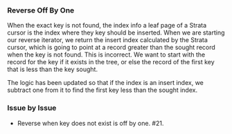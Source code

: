 ### Reverse Off By One

When the exact key is not found, the index info a leaf page of a Strata cursor
is the index where they key should be inserted. When we are starting our reverse
iterator, we return the insert index calculated by the Strata cursor, which is
going to point at a record greater than the sought record when the key is not
found. This is incorrect. We want to start with the record for the key if it
exists in the tree, or else the record of the first key that is less than the
key sought.

The logic has been updated so that if the index is an insert index, we subtract
one from it to find the first key less than the sought index.

### Issue by Issue

 * Reverse when key does not exist is off by one. #21.
